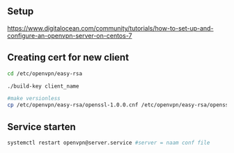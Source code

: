 ## Setup
https://www.digitalocean.com/community/tutorials/how-to-set-up-and-configure-an-openvpn-server-on-centos-7

## Creating cert for new client
```bash
cd /etc/openvpn/easy-rsa

./build-key client_name

#make versionless
cp /etc/openvpn/easy-rsa/openssl-1.0.0.cnf /etc/openvpn/easy-rsa/openssl.cnf

```

## Service starten
```bash
systemctl restart openvpn@server.service #server = naam conf file
```
